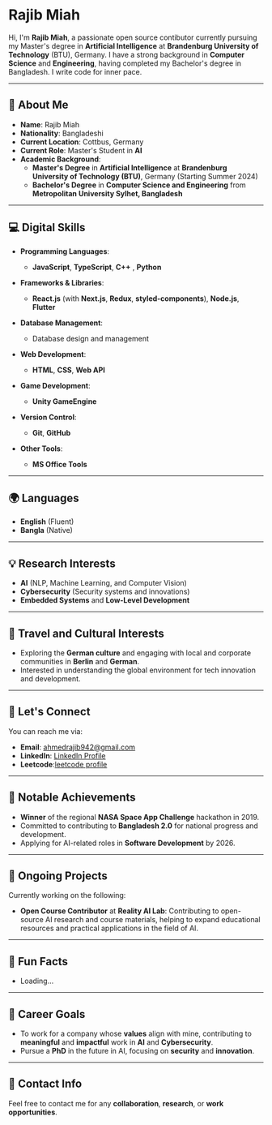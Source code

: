 # Rajib Miah

Hi, I'm **Rajib Miah**, a passionate open source contibutor currently pursuing my Master's degree in **Artificial Intelligence** at **Brandenburg University of Technology** (BTU), Germany. I have a strong background in **Computer Science** and **Engineering**, having completed my Bachelor's degree in Bangladesh. I write code for inner pace.

---

## 🚀 About Me

- **Name**: Rajib Miah
- **Nationality**: Bangladeshi
- **Current Location**: Cottbus, Germany
- **Current Role**: Master's Student in **AI**
- **Academic Background**:
  - **Master's Degree** in **Artificial Intelligence** at **Brandenburg University of Technology (BTU)**, Germany (Starting Summer 2024)
  - **Bachelor's Degree** in **Computer Science and Engineering** from **Metropolitan University Sylhet, Bangladesh**

---

## 💻 Digital Skills

- **Programming Languages**:  
  - **JavaScript**, **TypeScript**, **C++** , **Python**
  
- **Frameworks & Libraries**:  
  - **React.js** (with **Next.js**, **Redux**, **styled-components**), **Node.js**, **Flutter**

- **Database Management**:  
  - Database design and management

- **Web Development**:  
  - **HTML**, **CSS**, **Web API**

- **Game Development**:  
  - **Unity GameEngine**

- **Version Control**:  
  - **Git**, **GitHub**

- **Other Tools**:  
  - **MS Office Tools**


---

## 🌍 Languages

- **English** (Fluent)
- **Bangla** (Native)

---

## 💡 Research Interests

- **AI** (NLP, Machine Learning, and Computer Vision)
- **Cybersecurity** (Security systems and innovations)
- **Embedded Systems** and **Low-Level Development**

---

## 🧳 Travel and Cultural Interests

- Exploring the **German culture** and engaging with local and corporate communities in **Berlin** and **German**.
- Interested in understanding the global environment for tech innovation and development.

---

## 💬 Let's Connect

You can reach me via:
- **Email**: ahmedrajib942@gmail.com
- **LinkedIn**: [LinkedIn Profile](https://www.linkedin.com/in/mrrajibmiah/)
- **Leetcode**:[leetcode profile](https://leetcode.com/u/md_rajib)
---

## 🌟 Notable Achievements

- **Winner** of the regional **NASA Space App Challenge** hackathon in 2019.
- Committed to contributing to **Bangladesh 2.0** for national progress and development.
- Applying for AI-related roles in **Software Development** by 2026.
  
---

## 📝 Ongoing Projects

Currently working on the following:
- **Open Course Contributor** at **Reality AI Lab**: Contributing to open-source AI research and course materials, helping to expand educational resources and practical applications in the field of AI.

---

## 📌 Fun Facts

- Loading...

---

## 🏅 Career Goals

- To work for a company whose **values** align with mine, contributing to **meaningful** and **impactful** work in **AI** and **Cybersecurity**.
- Pursue a **PhD** in the future in AI, focusing on **security** and **innovation**.

---

## 📍 Contact Info

Feel free to contact me for any **collaboration**, **research**, or **work opportunities**.
